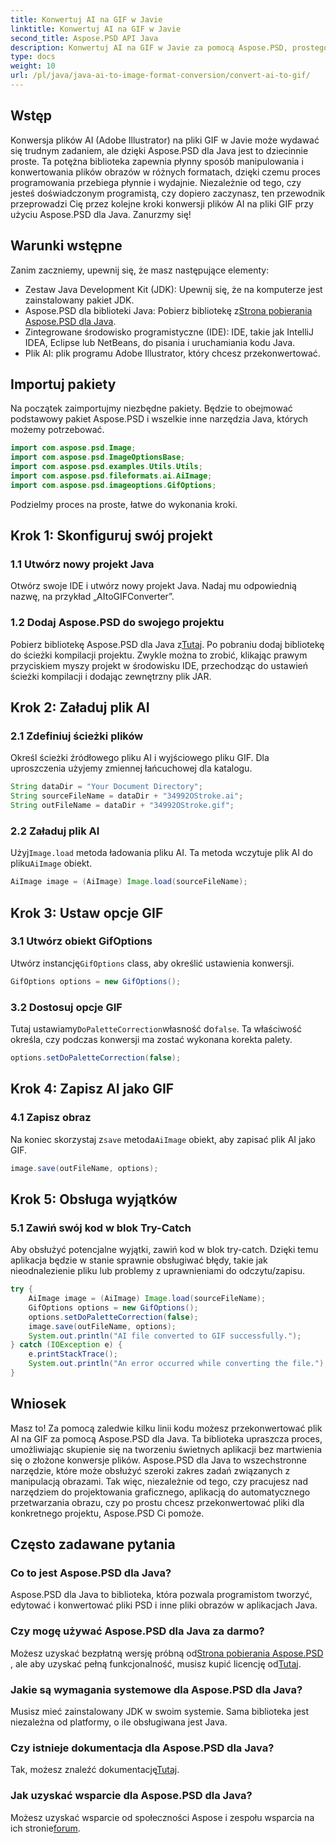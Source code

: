 ```yaml
---
title: Konwertuj AI na GIF w Javie
linktitle: Konwertuj AI na GIF w Javie
second_title: Aspose.PSD API Java
description: Konwertuj AI na GIF w Javie za pomocą Aspose.PSD, prostego i wydajnego przewodnika dla programistów. Poznaj wymagania wstępne, kroki i często zadawane pytania dotyczące bezproblemowej konwersji.
type: docs
weight: 10
url: /pl/java/java-ai-to-image-format-conversion/convert-ai-to-gif/
---
```

## Wstęp
Konwersja plików AI (Adobe Illustrator) na pliki GIF w Javie może wydawać się trudnym zadaniem, ale dzięki Aspose.PSD dla Java jest to dziecinnie proste. Ta potężna biblioteka zapewnia płynny sposób manipulowania i konwertowania plików obrazów w różnych formatach, dzięki czemu proces programowania przebiega płynnie i wydajnie. Niezależnie od tego, czy jesteś doświadczonym programistą, czy dopiero zaczynasz, ten przewodnik przeprowadzi Cię przez kolejne kroki konwersji plików AI na pliki GIF przy użyciu Aspose.PSD dla Java. Zanurzmy się!
## Warunki wstępne
Zanim zaczniemy, upewnij się, że masz następujące elementy:
- Zestaw Java Development Kit (JDK): Upewnij się, że na komputerze jest zainstalowany pakiet JDK.
-  Aspose.PSD dla biblioteki Java: Pobierz bibliotekę z[Strona pobierania Aspose.PSD dla Java](https://releases.aspose.com/psd/java/).
- Zintegrowane środowisko programistyczne (IDE): IDE, takie jak IntelliJ IDEA, Eclipse lub NetBeans, do pisania i uruchamiania kodu Java.
- Plik AI: plik programu Adobe Illustrator, który chcesz przekonwertować.
## Importuj pakiety
Na początek zaimportujmy niezbędne pakiety. Będzie to obejmować podstawowy pakiet Aspose.PSD i wszelkie inne narzędzia Java, których możemy potrzebować.
```java
import com.aspose.psd.Image;
import com.aspose.psd.ImageOptionsBase;
import com.aspose.psd.examples.Utils.Utils;
import com.aspose.psd.fileformats.ai.AiImage;
import com.aspose.psd.imageoptions.GifOptions;
```
Podzielmy proces na proste, łatwe do wykonania kroki.
## Krok 1: Skonfiguruj swój projekt
### 1.1 Utwórz nowy projekt Java
Otwórz swoje IDE i utwórz nowy projekt Java. Nadaj mu odpowiednią nazwę, na przykład „AItoGIFConverter”.
### 1.2 Dodaj Aspose.PSD do swojego projektu
 Pobierz bibliotekę Aspose.PSD dla Java z[Tutaj](https://releases.aspose.com/psd/java/). Po pobraniu dodaj bibliotekę do ścieżki kompilacji projektu. Zwykle można to zrobić, klikając prawym przyciskiem myszy projekt w środowisku IDE, przechodząc do ustawień ścieżki kompilacji i dodając zewnętrzny plik JAR.
## Krok 2: Załaduj plik AI
### 2.1 Zdefiniuj ścieżki plików
Określ ścieżki źródłowego pliku AI i wyjściowego pliku GIF. Dla uproszczenia użyjemy zmiennej łańcuchowej dla katalogu.
```java
String dataDir = "Your Document Directory";
String sourceFileName = dataDir + "34992OStroke.ai";
String outFileName = dataDir + "34992OStroke.gif";
```
### 2.2 Załaduj plik AI
 Użyj`Image.load` metoda ładowania pliku AI. Ta metoda wczytuje plik AI do pliku`AiImage` obiekt.
```java
AiImage image = (AiImage) Image.load(sourceFileName);
```
## Krok 3: Ustaw opcje GIF
### 3.1 Utwórz obiekt GifOptions
 Utwórz instancję`GifOptions` class, aby określić ustawienia konwersji.
```java
GifOptions options = new GifOptions();
```
### 3.2 Dostosuj opcje GIF
 Tutaj ustawiamy`DoPaletteCorrection`własność do`false`. Ta właściwość określa, czy podczas konwersji ma zostać wykonana korekta palety.
```java
options.setDoPaletteCorrection(false);
```
## Krok 4: Zapisz AI jako GIF
### 4.1 Zapisz obraz
 Na koniec skorzystaj z`save` metoda`AiImage` obiekt, aby zapisać plik AI jako GIF.
```java
image.save(outFileName, options);
```
## Krok 5: Obsługa wyjątków
### 5.1 Zawiń swój kod w blok Try-Catch
Aby obsłużyć potencjalne wyjątki, zawiń kod w blok try-catch. Dzięki temu aplikacja będzie w stanie sprawnie obsługiwać błędy, takie jak nieodnalezienie pliku lub problemy z uprawnieniami do odczytu/zapisu.
```java
try {
    AiImage image = (AiImage) Image.load(sourceFileName);
    GifOptions options = new GifOptions();
    options.setDoPaletteCorrection(false);
    image.save(outFileName, options);
    System.out.println("AI file converted to GIF successfully.");
} catch (IOException e) {
    e.printStackTrace();
    System.out.println("An error occurred while converting the file.");
}
```
## Wniosek
Masz to! Za pomocą zaledwie kilku linii kodu możesz przekonwertować plik AI na GIF za pomocą Aspose.PSD dla Java. Ta biblioteka upraszcza proces, umożliwiając skupienie się na tworzeniu świetnych aplikacji bez martwienia się o złożone konwersje plików. 
Aspose.PSD dla Java to wszechstronne narzędzie, które może obsłużyć szeroki zakres zadań związanych z manipulacją obrazami. Tak więc, niezależnie od tego, czy pracujesz nad narzędziem do projektowania graficznego, aplikacją do automatycznego przetwarzania obrazu, czy po prostu chcesz przekonwertować pliki dla konkretnego projektu, Aspose.PSD Ci pomoże.
## Często zadawane pytania
### Co to jest Aspose.PSD dla Java?
Aspose.PSD dla Java to biblioteka, która pozwala programistom tworzyć, edytować i konwertować pliki PSD i inne pliki obrazów w aplikacjach Java.
### Czy mogę używać Aspose.PSD dla Java za darmo?
 Możesz uzyskać bezpłatną wersję próbną od[Strona pobierania Aspose.PSD](https://releases.aspose.com/) , ale aby uzyskać pełną funkcjonalność, musisz kupić licencję od[Tutaj](https://purchase.aspose.com/buy).
### Jakie są wymagania systemowe dla Aspose.PSD dla Java?
Musisz mieć zainstalowany JDK w swoim systemie. Sama biblioteka jest niezależna od platformy, o ile obsługiwana jest Java.
### Czy istnieje dokumentacja dla Aspose.PSD dla Java?
 Tak, możesz znaleźć dokumentację[Tutaj](https://reference.aspose.com/psd/java/).
### Jak uzyskać wsparcie dla Aspose.PSD dla Java?
Możesz uzyskać wsparcie od społeczności Aspose i zespołu wsparcia na ich stronie[forum](https://forum.aspose.com/c/psd/34).